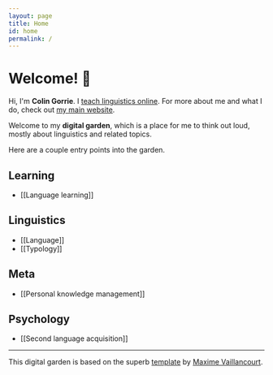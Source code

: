 ```yaml
---
layout: page
title: Home
id: home
permalink: /
---
```


# Welcome! 🌱

Hi, I'm **Colin Gorrie**. I [teach linguistics online](https://colingorrie.com/courses). For more about me and what I do, check out [my main website](https://colingorrie.com).

Welcome to my **digital garden**, which is a place for me to think out loud, mostly about linguistics and related topics.

Here are a couple entry points into the garden.

## Learning

- [[Language learning]]

## Linguistics

- [[Language]]
- [[Typology]]

## Meta

- [[Personal knowledge management]]

## Psychology

- [[Second language acquisition]]

---

This digital garden is based on the superb [template](https://github.com/maximevaillancourt/digital-garden-jekyll-template) by [Maxime Vaillancourt](https://maximevaillancourt.com/).

<style>
  /* .wrapper {
    max-width: 46em;
  } */
</style>
